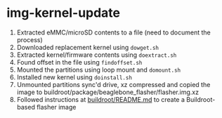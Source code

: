 # img-kernel-update

1. Extracted eMMC/microSD contents to a file (need to document the process)
2. Downloaded replacement kernel using `dowget.sh`
3. Extracted kernel/firmware contents using `doextract.sh`
4. Found offset in the file using `findoffset.sh`
5. Mounted the partitions using loop mount and `domount.sh`
6. Installed new kernel using `doinstall.sh`
7. Unmounted partitions sync'd drive, xz compressed and copied the image to buildroot/package/beaglebone_flasher/flasher.img.xz
8. Followed instructions at [buildroot/README.md](buildroot/README.md) to create a Buildroot-based flasher image
